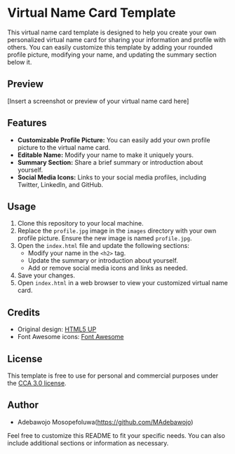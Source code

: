 # Virtual Name Card Template

This virtual name card template is designed to help you create your own personalized virtual name card for sharing your information and profile with others. You can easily customize this template by adding your rounded profile picture, modifying your name, and updating the summary section below it.

## Preview

[Insert a screenshot or preview of your virtual name card here]

## Features

- **Customizable Profile Picture:** You can easily add your own profile picture to the virtual name card.
- **Editable Name:** Modify your name to make it uniquely yours.
- **Summary Section:** Share a brief summary or introduction about yourself.
- **Social Media Icons:** Links to your social media profiles, including Twitter, LinkedIn, and GitHub.

## Usage

1. Clone this repository to your local machine.
2. Replace the `profile.jpg` image in the `images` directory with your own profile picture. Ensure the new image is named `profile.jpg`.
3. Open the `index.html` file and update the following sections:
   - Modify your name in the `<h2>` tag.
   - Update the summary or introduction about yourself.
   - Add or remove social media icons and links as needed.
4. Save your changes.
5. Open `index.html` in a web browser to view your customized virtual name card.

## Credits

- Original design: [HTML5 UP](https://html5up.net/)
- Font Awesome icons: [Font Awesome](https://fontawesome.com/)

## License

This template is free to use for personal and commercial purposes under the [CCA 3.0 license](https://creativecommons.org/licenses/by/3.0/).

## Author

- Adebawojo Mosopefoluwa(https://github.com/MAdebawojo)

Feel free to customize this README to fit your specific needs. You can also include additional sections or information as necessary.
